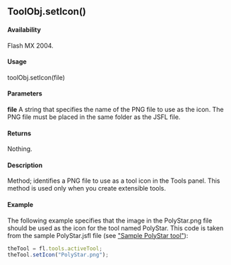 ## ToolObj.setIcon()

#### Availability

Flash MX 2004.

#### Usage

toolObj.setIcon(file)

#### Parameters

**file** A string that specifies the name of the PNG file to use as the icon. The PNG file must be placed in the same folder as the JSFL file.

#### Returns

Nothing.

#### Description

Method; identifies a PNG file to use as a tool icon in the Tools panel. This method is used only when you create extensible tools.

#### Example

The following example specifies that the image in the PolyStar.png file should be used as the icon for the tool named
PolyStar. This code is taken from the sample PolyStar.jsfl file (see ["Sample PolyStar tool"](../Introduction/Sample_implementations.md#sample-polystar-tool)):
```javascript
theTool = fl.tools.activeTool;
theTool.setIcon("PolyStar.png");

```